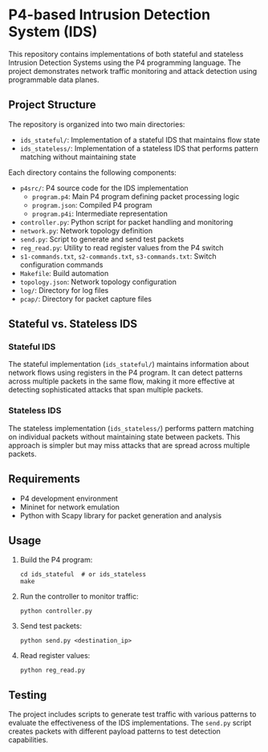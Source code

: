 # P4-based Intrusion Detection System (IDS)

This repository contains implementations of both stateful and stateless Intrusion Detection Systems using the P4 programming language. The project demonstrates network traffic monitoring and attack detection using programmable data planes.

## Project Structure

The repository is organized into two main directories:

- `ids_stateful/`: Implementation of a stateful IDS that maintains flow state
- `ids_stateless/`: Implementation of a stateless IDS that performs pattern matching without maintaining state

Each directory contains the following components:

- `p4src/`: P4 source code for the IDS implementation
  - `program.p4`: Main P4 program defining packet processing logic
  - `program.json`: Compiled P4 program
  - `program.p4i`: Intermediate representation
- `controller.py`: Python script for packet handling and monitoring
- `network.py`: Network topology definition
- `send.py`: Script to generate and send test packets
- `reg_read.py`: Utility to read register values from the P4 switch
- `s1-commands.txt`, `s2-commands.txt`, `s3-commands.txt`: Switch configuration commands
- `Makefile`: Build automation
- `topology.json`: Network topology configuration
- `log/`: Directory for log files
- `pcap/`: Directory for packet capture files

## Stateful vs. Stateless IDS

### Stateful IDS
The stateful implementation (`ids_stateful/`) maintains information about network flows using registers in the P4 program. It can detect patterns across multiple packets in the same flow, making it more effective at detecting sophisticated attacks that span multiple packets.

### Stateless IDS
The stateless implementation (`ids_stateless/`) performs pattern matching on individual packets without maintaining state between packets. This approach is simpler but may miss attacks that are spread across multiple packets.

## Requirements

- P4 development environment
- Mininet for network emulation
- Python with Scapy library for packet generation and analysis

## Usage

1. Build the P4 program:
   ```
   cd ids_stateful  # or ids_stateless
   make
   ```

2. Run the controller to monitor traffic:
   ```
   python controller.py
   ```

3. Send test packets:
   ```
   python send.py <destination_ip>
   ```

4. Read register values:
   ```
   python reg_read.py
   ```

## Testing

The project includes scripts to generate test traffic with various patterns to evaluate the effectiveness of the IDS implementations. The `send.py` script creates packets with different payload patterns to test detection capabilities.